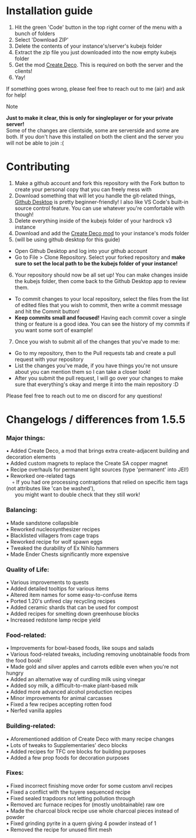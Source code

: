 # Installation guide
1. Hit the green 'Code' button in the top right corner of the menu with a bunch of folders
2. Select 'Download ZIP'
3. Delete the contents of your instance's/server's kubejs folder
4. Extract the zip file you just downloaded into the now empty kubejs folder
5. Get the mod [Create Deco](https://www.curseforge.com/minecraft/mc-mods/create-deco/files/4554163). This is required on both the server and the clients!
6. Yay!

If something goes wrong, please feel free to reach out to me (air) and ask for help!

> [!note]
> **Just to make it clear, this is only for singleplayer or for your private server!**  
> Some of the changes are clientside, some are serverside and some are both. If you don't have this installed on both the client and the server you will not be able to join :(

# Contributing
1. Make a github account and fork this repository with the Fork button to create your personal copy that you can freely mess with
2. Download something that will let you handle the git-related things, [Github Desktop](https://desktop.github.com/download/) is pretty beginner-friendly! I also like VS Code's built-in source control feature. You can use whatever you're comfortable with though!
3. Delete everything inside of the kubejs folder of your hardrock v3 instance
4. Download and add the [Create Deco mod](https://www.curseforge.com/minecraft/mc-mods/create-deco/files/4554163) to your instance's mods folder
5. (will be using github desktop for this guide)
- Open Github Desktop and log into your github account
- Go to File > Clone Repository. Select your forked repository and **make sure to set the local path to be the kubejs folder of your instance!**
6. Your repository should now be all set up! You can make changes inside the kubejs folder, then come back to the Github Desktop app to review them.
- To commit changes to your local repository, select the files from the list of edited files that you wish to commit, then write a commit message and hit the Commit button!
- **Keep commits small and focused!** Having each commit cover a single thing or feature is a good idea. You can see the history of my commits if you want some sort of example!
7. Once you wish to submit all of the changes that you've made to me:
- Go to my repository, then to the Pull requests tab and create a pull request with your repository
- List the changes you've made, if you have things you're not unsure about you can mention them so I can take a closer look!
- After you submit the pull request, I will go over your changes to make sure that everything's okay and merge it into the main repository :D

Please feel free to reach out to me on discord for any questions!



# Changelogs / differences from 1.5.5
### Major things:
• Added Create Deco, a mod that brings extra create-adjacent building and decoration elements <br/>
• Added custom magnets to replace the Create SA copper magnet <br/>
• Recipe overhauls for permanent light sources (type 'permanent' into JEI!) <br/>
• Reworked ore-related tags <br/>
&nbsp; &nbsp; ◦ If you had ore processing contraptions that relied on specific item tags (not attributes like 'can be washed'), <br/>
&nbsp; &nbsp; &nbsp; you might want to double check that they still work! <br/>

### Balancing:
• Made sandstone collapsible <br/>
• Reworked nucleosynthesizer recipes <br/>
• Blacklisted villagers from cage traps <br/>
• Reworked recipe for wolf spawn eggs <br/>
• Tweaked the durability of Ex Nihilo hammers <br/>
• Made Ender Chests significantly more expensive <br/>

### Quality of Life:
• Various improvements to quests <br/>
• Added detailed tooltips for various items <br/>
• Altered item names for some easy-to-confuse items <br/>
• Ported 1.20's unfired clay recycling recipes <br/>
• Added ceramic shards that can be used for compost <br/>
• Added recipes for smelting down greenhouse blocks <br/>
• Increased redstone lamp recipe yield <br/>

### Food-related:
• Improvements for bowl-based foods, like soups and salads <br/>
• Various food-related tweaks, including removing unobtainable foods from the food book! <br/>
• Made gold and silver apples and carrots edible even when you're not hungry <br/>
• Added an alternative way of curdling milk using vinegar <br/>
• Added soy milk, a difficult-to-make plant-based milk <br/>
• Added more advanced alcohol production recipes <br/>
• Minor improvements for animal carcasses <br/>
• Fixed a few recipes accepting rotten food <br/>
• Nerfed vanilla apples <br/>

### Building-related:
• Aforementioned addition of Create Deco with many recipe changes <br/>
• Lots of tweaks to Supplementaries' deco blocks <br/>
• Added recipes for TFC ore blocks for building purposes <br/>
• Added a few prop foods for decoration purposes <br/>

### Fixes:
• Fixed incorrect finishing move order for some custom anvil recipes <br/>
• Fixed a conflict with the tuyere sequenced recipe <br/>
• Fixed sealed trapdoors not letting pollution through <br/>
• Removed arc furnace recipes for (mostly unobtainable) raw ore <br/>
• Made the charcoal block recipe use whole charcoal pieces instead of powder <br/>
• Fixed grinding pyrite in a quern giving 4 powder instead of 1 <br/>
• Removed the recipe for unused flint mesh <br/>